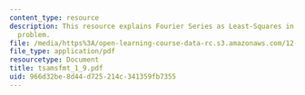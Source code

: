 ```yaml
---
content_type: resource
description: This resource explains Fourier Series as Least-Squares in solving a particular
  problem.
file: /media/https%3A/open-learning-course-data-rc.s3.amazonaws.com/12-864-inference-from-data-and-models-spring-2005/966d32be8d44d725214c341359fb7355_tsamsfmt_1_9.pdf
file_type: application/pdf
resourcetype: Document
title: tsamsfmt_1_9.pdf
uid: 966d32be-8d44-d725-214c-341359fb7355
---
```

